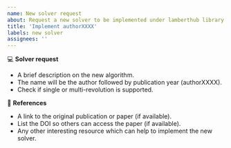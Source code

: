 ```yaml
---
name: New solver request
about: Request a new solver to be implemented under lamberthub library
title: 'Implement authorXXXX'
labels: new solver
assignees: ''
---
```


💻 **Solver request**

* A brief description on the new algorithm. 
* The name will be the author followed by publication year (authorXXXX).
* Check if single or multi-revolution is supported.

📝 **References**

* A link to the original publication or paper (if available).
* List the DOI so others can access the paper (if available).
* Any other interesting resource which can help to implement the new solver.

